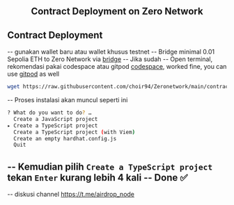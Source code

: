 <h2 align=center>Contract Deployment on Zero Network</h2>

## Contract Deployment

-- gunakan wallet baru atau wallet khusus testnet
-- Bridge minimal 0.01 Sepolia ETH to Zero Network via [bridge](https://bridge.zero.network/)
-- Jika sudah
-- Open terminal, rekomendasi pakai codespace atau gitpod [codespace](https://github.com/codespaces), worked fine, you can use [gitpod](https://gitpod.io/workspaces) as well
```bash
wget https://raw.githubusercontent.com/choir94/Zeronetwork/main/contract.sh && chmod +x contract.sh && ./contract.sh
```
-- Proses instalasi akan muncul seperti ini
```bash
? What do you want to do? … 
  Create a JavaScript project
▸ Create a TypeScript project
  Create a TypeScript project (with Viem)
  Create an empty hardhat.config.js
  Quit
```
-- Kemudian pilih `Create a TypeScript project` tekan `Enter` kurang lebih 4 kali
-- Done ✅
--
-- diskusi channel https://t.me/airdrop_node
